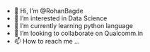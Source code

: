 - 👋 Hi, I’m @RohanBagde
- 👀 I’m interested in Data Science
- 🌱 I’m currently learning python language
- 💞️ I’m looking to collaborate on Qualcomm.in
- 📫 How to reach me ...

<!---
RohanBagde/RohanBagde is a ✨ special ✨ repository because its `README.md` (this file) appears on your GitHub profile.
You can click the Preview link to take a look at your changes.
--->
